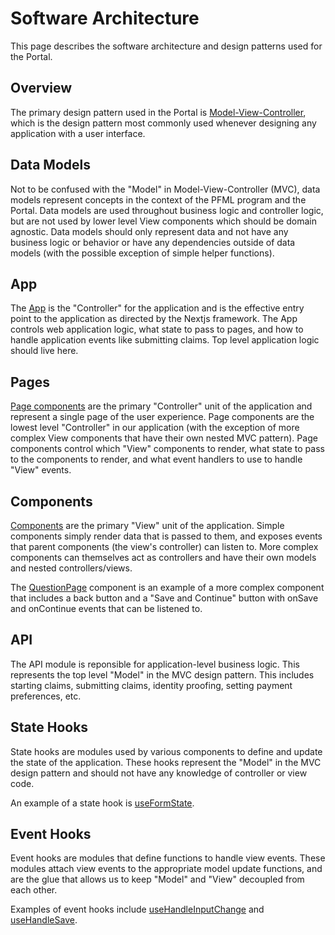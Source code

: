 # Software Architecture

This page describes the software architecture and design patterns used for the Portal.

## Overview

The primary design pattern used in the Portal is [Model-View-Controller](https://en.wikipedia.org/wiki/Model%E2%80%93view%E2%80%93controller), which is the design pattern most commonly used whenever designing any application with a user interface.

## Data Models

Not to be confused with the "Model" in Model-View-Controller (MVC), data models represent concepts in the context of the PFML program and the Portal. Data models are used throughout business logic and controller logic, but are not used by lower level View components which should be domain agnostic. Data models should only represent data and not have any business logic or behavior or have any dependencies outside of data models (with the possible exception of simple helper functions).

## App
The [App](/portal/src/pages/_app.js) is the "Controller" for the application and is the effective entry point to the application as directed by the Nextjs framework. The App controls web application logic, what state to pass to pages, and how to handle application events like submitting claims. Top level application logic should live here.

## Pages
[Page components](/portal/src/pages/) are the primary "Controller" unit of the application and represent a single page of the user experience. Page components are the lowest level "Controller" in our application (with the exception of more complex View components that have their own nested MVC pattern). Page components control which "View" components to render, what state to pass to the components to render, and what event handlers to use to handle "View" events.

## Components
[Components](/portal/src/components/) are the primary "View" unit of the application. Simple components simply render data that is passed to them, and exposes events that parent components (the view's controller) can listen to. More complex components can themselves act as controllers and have their own models and nested controllers/views.

The [QuestionPage](/portal/src/components/QuestionPage.js) component is an example of a more complex component that includes a back button and a "Save and Continue" button with onSave and onContinue events that can be listened to.

## API
The API module is reponsible for application-level business logic. This represents the top level "Model" in the MVC design pattern. This includes starting claims, submitting claims, identity proofing, setting payment preferences, etc.

## State Hooks
State hooks are modules used by various components to define and update the state of the application. These hooks represent the "Model" in the MVC design pattern and should not have any knowledge of controller or view code.

An example of a state hook is [useFormState](/portal/src/hooks/useFormState.js).

## Event Hooks
Event hooks are modules that define functions to handle view events. These modules attach view events to the appropriate model update functions, and are the glue that allows us to keep "Model" and "View" decoupled from each other.

Examples of event hooks include [useHandleInputChange](/portal/src/hooks/useHandleInputChange.js) and [useHandleSave](/portal/src/hooks/useHandleSave.js).
